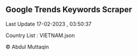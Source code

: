 

## Google Trends Keywords Scraper 
 
Last Update 17-02-2023 , 03:50:37

Country List :
VIETNAM.json



© Abdul Muttaqin 
